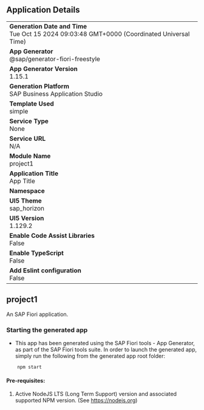 ## Application Details
|               |
| ------------- |
|**Generation Date and Time**<br>Tue Oct 15 2024 09:03:48 GMT+0000 (Coordinated Universal Time)|
|**App Generator**<br>@sap/generator-fiori-freestyle|
|**App Generator Version**<br>1.15.1|
|**Generation Platform**<br>SAP Business Application Studio|
|**Template Used**<br>simple|
|**Service Type**<br>None|
|**Service URL**<br>N/A|
|**Module Name**<br>project1|
|**Application Title**<br>App Title|
|**Namespace**<br>|
|**UI5 Theme**<br>sap_horizon|
|**UI5 Version**<br>1.129.2|
|**Enable Code Assist Libraries**<br>False|
|**Enable TypeScript**<br>False|
|**Add Eslint configuration**<br>False|

## project1

An SAP Fiori application.

### Starting the generated app

-   This app has been generated using the SAP Fiori tools - App Generator, as part of the SAP Fiori tools suite.  In order to launch the generated app, simply run the following from the generated app root folder:

```
    npm start
```

#### Pre-requisites:

1. Active NodeJS LTS (Long Term Support) version and associated supported NPM version.  (See https://nodejs.org)


